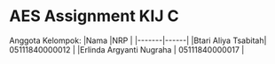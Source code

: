 # AES Assignment KIJ C

Anggota Kelompok:
|Nama   |NRP   |
|-------|------|
|Btari Aliya Tsabitah| 05111840000012     |
|Erlinda Argyanti Nugraha     | 05111840000017     |
